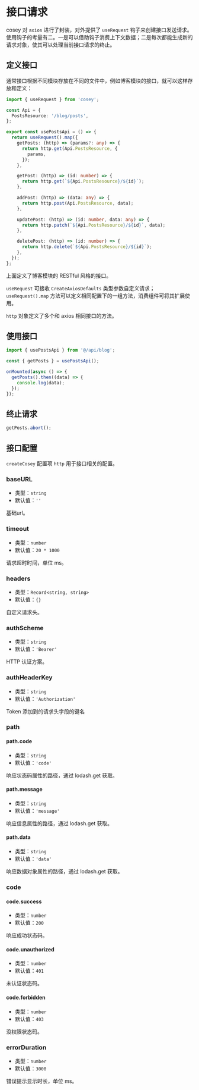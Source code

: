 # 接口请求

cosey 对 `axios` 进行了封装，对外提供了 `useRequest` 钩子来创建接口发送请求。使用钩子的考量有二。一是可以借助钩子消费上下文数据；二是每次都能生成新的请求对象，使其可以处理当前接口请求的终止。

## 定义接口

通常接口根据不同模块存放在不同的文件中，例如博客模块的接口，就可以这样存放和定义：

```ts [api/blog.ts]
import { useRequest } from 'cosey';

const Api = {
  PostsResource: '/blog/posts',
};

export const usePostsApi = () => {
  return useRequest().map({
    getPosts: (http) => (params?: any) => {
      return http.get(Api.PostsResource, {
        params,
      });
    },

    getPost: (http) => (id: number) => {
      return http.get(`${Api.PostsResource}/${id}`);
    },

    addPost: (http) => (data: any) => {
      return http.post(Api.PostsResource, data);
    },

    updatePost: (http) => (id: number, data: any) => {
      return http.patch(`${Api.PostsResource}/${id}`, data);
    },

    deletePost: (http) => (id: number) => {
      return http.delete(`${Api.PostsResource}/${id}`);
    },
  });
};
```

上面定义了博客模块的 RESTful 风格的接口。

`useRequest` 可接收 `CreateAxiosDefaults` 类型参数自定义请求；`useRequest().map` 方法可以定义相同配置下的一组方法，消费组件可将其扩展使用。

`http` 对象定义了多个和 axios 相同接口的方法。

## 使用接口

```ts
import { usePostsApi } from '@/api/blog';

const { getPosts } = usePostsApi();

onMounted(async () => {
  getPosts().then((data) => {
    console.log(data);
  });
});
```

## 终止请求

```ts
getPosts.abort();
```

## 接口配置

`createCosey` 配置项 `http` 用于接口相关的配置。

### baseURL

- 类型：`string`
- 默认值：`''`

基础url。

### timeout

- 类型：`number`
- 默认值：`20 * 1000`

请求超时时间，单位 ms。

### headers

- 类型：`Record<string, string>`
- 默认值：`{}`

自定义请求头。

### authScheme

- 类型：`string`
- 默认值：`'Bearer'`

HTTP 认证方案。

### authHeaderKey

- 类型：`string`
- 默认值：`'Authorization'`

Token 添加到的请求头字段的键名

### path

#### path.code

- 类型：`string`
- 默认值：`'code'`

响应状态码属性的路径，通过 lodash.get 获取。

#### path.message

- 类型：`string`
- 默认值：`'message'`

响应信息属性的路径，通过 lodash.get 获取。

#### path.data

- 类型：`string`
- 默认值：`'data'`

响应数据对象属性的路径，通过 lodash.get 获取。

### code

#### code.success

- 类型：`number`
- 默认值：`200`

响应成功状态码。

#### code.unauthorized

- 类型：`number`
- 默认值：`401`

未认证状态码。

#### code.forbidden

- 类型：`number`
- 默认值：`403`

没权限状态码。

### errorDuration

- 类型：`number`
- 默认值：`3000`

错误提示显示时长，单位 ms。
